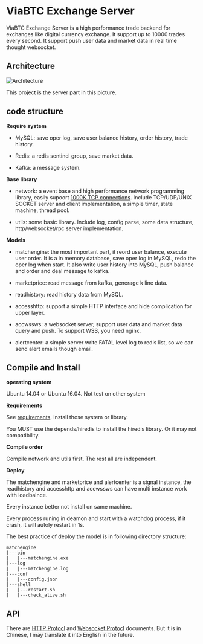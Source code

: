 # ViaBTC Exchange Server

ViaBTC Exchange Server is a high performance trade backend for exchanges like digital currency exchange. It support up to 10000 trades every second. It support push user data and market data in real time thought websocket.

## Architecture

![Architecture](https://user-images.githubusercontent.com/1209350/30948274-4e463044-a441-11e7-881b-b50ab903ed65.jpg)

This project is the server part in this picture.

## code structure

**Require system**

* MySQL: save oper log, save user balance history, order history, trade history.

* Redis: a redis sentinel group, save market data.

* Kafka: a message system. 

**Base library**

* network: a event base and high performance network programming library, easily supoort [1000K TCP connections](http://www.kegel.com/c10k.html). Include TCP/UDP/UNIX SOCKET server and client implementation, a simple timer, state machine, thread pool. 

* utils: some basic library. Include log, config parse, some data structure, http/websocket/rpc server implementation.

**Models**

* matchengine: the most important part, it reord user balance, execute user order. It is a in memory database, save oper log in MySQL, redo the oper log when start. It also write user history into MySQL, push balance and order and deal message to kafka.

* marketprice: read message from kafka, generage k line data.

* readhistory: read history data from MySQL.

* accesshttp: support a simple HTTP interface and hide complication for upper layer.

* accwssws: a websocket server, support user data and market data query and push. To support WSS, you need nginx.

* alertcenter: a simple server write FATAL level log to redis list, so we can send alert emails though email.

## Compile and Install

**operating system**

Ubuntu 14.04 or Ubuntu 16.04. Not test on other system

**Requirements**

See [requirements](https://github.com/viabtc/viabtc_exchange_server/wiki/requirements). Install those system or library.

You MUST use the depends/hiredis to install the hiredis library. Or it may not compatibility.

**Compile order**

Compile network and utils first. The rest all are independent.

**Deploy**

The matchengine and marketprice and alertcenter is a signal instance, the readhistory and accesshttp and accwssws can have multi instance work with loadbalnce.

Every instance better not install on same machine.

Every process runing in deamon and start with a watchdog process, if it crash, it will autoly restart in 1s. 

The best practice of deploy the model is in following directory structure:

```
matchengine
|---bin
|   |---matchengine.exe
|---log
|   |---matchengine.log
|---conf
|   |---config.json
|---shell
|   |---restart.sh
|   |---check_alive.sh
```

## API

There are [HTTP Protocl](https://github.com/viabtc/viabtc_exchange_server/wiki/HTTP-Protocol) and [Websocket Protocl](https://github.com/viabtc/viabtc_exchange_server/wiki/WebSocket-Protocol) documents. But it is in Chinese, I may translate it into English in the future.
